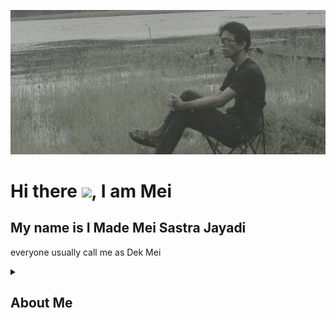 ![alt text](https://github.com/MeiSastraJayadi/MeiSastraJayadi/blob/master/profile2.jpeg "Mei's Profile")
# Hi there <img src="https://raw.githubusercontent.com/MartinHeinz/MartinHeinz/master/wave.gif" width="30px">, I am Mei

My name is I Made Mei Sastra Jayadi
---
everyone usually call me as Dek Mei

<details><summary><h2>About Me</h2></summary>

hi

</details>



